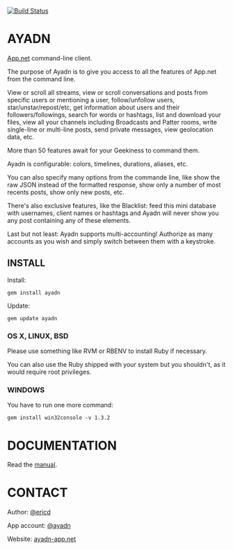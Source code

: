 [![Build Status](https://travis-ci.org/ericdke/na.svg?branch=master)](https://travis-ci.org/ericdke/na)

AYADN
=====

[App.net](http://app.net) command-line client.

The purpose of Ayadn is to give you access to all the features of App.net from the command line.

View or scroll all streams, view or scroll conversations and posts from specific users or mentioning a user, follow/unfollow users, star/unstar/repost/etc, get information about users and their followers/followings, search for words or hashtags, list and download your files, view all your channels including Broadcasts and Patter rooms, write single-line or multi-line posts, send private messages, view geolocation data, etc.

More than 50 features await for your Geekiness to command them.

Ayadn is configurable: colors, timelines, durations, aliases, etc. 

You can also specify many options from the commande line, like show the raw JSON instead of the formatted response, show only a number of most recents posts, show only new posts, etc.

There's also exclusive features, like the Blacklist: feed this mini database with usernames, client names or hashtags and Ayadn will never show you any post containing any of these elements.

Last but not least: Ayadn supports multi-accounting! Authorize as many accounts as you wish and simply switch between them with a keystroke.  


## INSTALL

Install:

`gem install ayadn`  

Update:

`gem update ayadn`

### OS X, LINUX, BSD

Please use something like RVM or RBENV to install Ruby if necessary.

You can also use the Ruby shipped with your system but you shouldn't, as it would require root privileges.

### WINDOWS

You have to run one more command:

`gem install win32console -v 1.3.2`

# DOCUMENTATION

Read the [manual](https://github.com/ericdke/na/blob/master/MANUAL.md).

# CONTACT

Author: [@ericd](http://app.net/ericd)

App account: [@ayadn](http://app.net/ayadn)

Website: [ayadn-app.net](http://ayadn-app.net)

